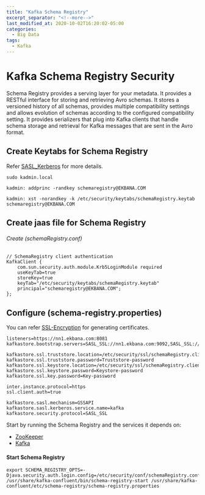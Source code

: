 ```yaml
---
title: "Kafka Schema Registry"
excerpt_separator: "<!--more-->"
last_modified_at: 2020-10-02T16:20:02-05:00
categories:
  - Big Data
tags:
  - Kafka
---
```


# Kafka Schema Registry Security

Schema Registry provides a serving layer for your metadata. It provides a RESTful interface for storing and retrieving Avro schemas. It stores a versioned 
history of all schemas, provides multiple compatibility settings and allows evolution of schemas according to the configured compatibility setting. It provides 
serializers that plug into Kafka clients that handle schema storage and retrieval for Kafka messages that are sent in the Avro format.

## Create Keytabs for Schema Registry

Refer [SASL_Kerberos](../sasl_ssl/sasl_kerberos.md) for more details.

```
sudo kadmin.local

kadmin: addprinc -randkey schemaregistry@EKBANA.COM

kadmin: xst -norandkey -k /etc/security/keytabs/schemaRegistry.keytab schemaregistry@EKBANA.COM
```

## Create jaas file for Schema Registry

###### Create (schemaRegistry.conf)

```
// SchemaRegistry client authentication
KafkaClient {
    com.sun.security.auth.module.Krb5LoginModule required
    useKeyTab=true
    storeKey=true
    keyTab="/etc/security/keytabs/schemaRegistry.keytab"
    principal="schemaregistry@EKBANA.COM";
};
```

## Configure (schema-registry.properties)

You can refer [SSL-Encryption](../sasl_ssl/ssl-encryption.md) for generating certificates.

```
listeners=https://nn1.ekbana.com:8081
kafkastore.bootstrap.servers=SASL_SSL://nn1.ekbana.com:9092,SASL_SSL://nn2.ekbana.com:9092,SASL_SSL://dn1.ekbana.com:9092

kafkastore.ssl.truststore.location=/etc/security/ssl/schemaRegistry.client.truststore.jks
kafkastore.ssl.truststore.password=Truststore-password
kafkastore.ssl.keystore.location=/etc/security/ssl/schemaRegistry.client.keystore.jks
kafkastore.ssl.keystore.password=Keystore-password
kafkastore.ssl.key.password=Key-password

inter.instance.protocol=https
ssl.client.auth=true

kafkastore.sasl.mechanism=GSSAPI
kafkastore.sasl.kerberos.service.name=kafka
kafkastore.security.protocol=SASL_SSL
```

Start by running the Schema Registry and the services it depends on:

- [ZooKeeper](zookeeper.md#start-zookeeper) 
- [Kafka](kafka_server.md#start-kafka-server)

#### Start Schema Registry

```
export SCHEMA_REGISTRY_OPTS=-Djava.security.auth.login.config=/etc/security/conf/schemaRegistry.conf
/usr/share/kafka-confluent/bin/schema-registry-start /usr/share/kafka-confluent/etc/schema-registry/schema-registry.properties
```
